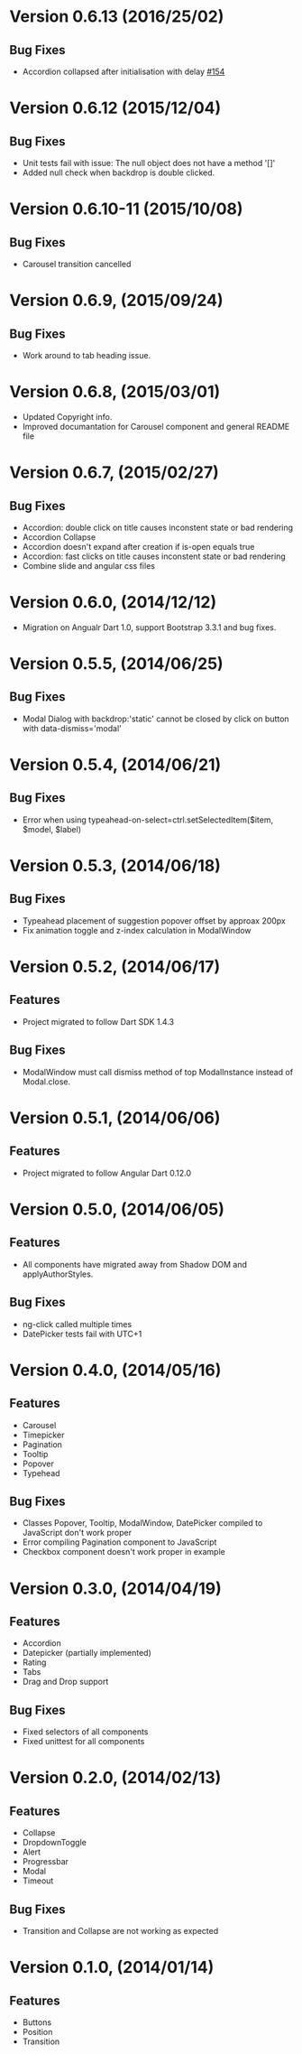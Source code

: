 # Version 0.6.13 (2016/25/02)

## Bug Fixes

- Accordion collapsed after initialisation with delay [#154](https://github.com/akserg/angular.dart.ui/issues/154)

# Version 0.6.12 (2015/12/04)

## Bug Fixes

- Unit tests fail with issue: The null object does not have a method '[]'
- Added null check when backdrop is double clicked.


# Version 0.6.10-11 (2015/10/08)

## Bug Fixes

- Carousel transition cancelled

# Version 0.6.9, (2015/09/24)

## Bug Fixes

- Work around to tab heading issue.

# Version 0.6.8, (2015/03/01)

- Updated Copyright info.
- Improved documantation for Carousel component and general README file

# Version 0.6.7, (2015/02/27)

## Bug Fixes

- Accordion: double click on title causes inconstent state or bad rendering
- Accordion Collapse
- Accordion doesn't expand after creation if is-open equals true
- Accordion: fast clicks on title causes inconstent state or bad rendering
- Combine slide and angular css files

# Version 0.6.0, (2014/12/12)

- Migration on Angualr Dart 1.0, support Bootstrap 3.3.1 and bug fixes.

# Version 0.5.5, (2014/06/25)

## Bug Fixes

- Modal Dialog with backdrop:'static' cannot be closed by click on button with data-dismiss='modal'

# Version 0.5.4, (2014/06/21)

## Bug Fixes

- Error when using typeahead-on-select=ctrl.setSelectedItem($item, $model, $label)

# Version 0.5.3, (2014/06/18)

## Bug Fixes

- Typeahead placement of suggestion popover offset by approax 200px
- Fix animation toggle and z-index calculation in ModalWindow

# Version 0.5.2, (2014/06/17)

## Features

- Project migrated to follow Dart SDK 1.4.3

## Bug Fixes

- ModalWindow must call dismiss method of top ModalInstance instead of Modal.close.

# Version 0.5.1, (2014/06/06)

## Features

- Project migrated to follow Angular Dart 0.12.0

# Version 0.5.0, (2014/06/05)

## Features

- All components have migrated away from Shadow DOM and applyAuthorStyles.

## Bug Fixes

- ng-click called multiple times
- DatePicker tests fail with UTC+1

# Version 0.4.0, (2014/05/16)

## Features

- Carousel
- Timepicker
- Pagination
- Tooltip
- Popover
- Typehead

## Bug Fixes

- Classes Popover, Tooltip, ModalWindow, DatePicker compiled to JavaScript don't work proper
- Error compiling Pagination component to JavaScript
- Checkbox component doesn't work proper in example

# Version 0.3.0, (2014/04/19)

## Features

- Accordion
- Datepicker (partially implemented)
- Rating
- Tabs
- Drag and Drop support

## Bug Fixes

- Fixed selectors of all components
- Fixed unittest for all components

# Version 0.2.0, (2014/02/13)

## Features

- Collapse
- DropdownToggle
- Alert
- Progressbar
- Modal
- Timeout

## Bug Fixes

- Transition and Collapse are not working as expected

# Version 0.1.0, (2014/01/14)

## Features

- Buttons
- Position
- Transition

